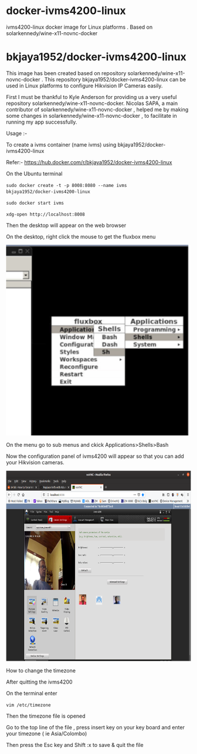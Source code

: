 # docker-ivms4200-linux
ivms4200-linux docker image for Linux platforms . Based on solarkennedy/wine-x11-novnc-docker
# bkjaya1952/docker-ivms4200-linux

This image has been created based on repository solarkennedy/wine-x11-novnc-docker . This repository bkjaya1952/docker-ivms4200-linux can be used in Linux platforms to configure Hikvision IP Cameras easily. 

First I must be thankful to Kyle Anderson for providing us a very useful repository solarkennedy/wine-x11-novnc-docker. Nicolas SAPA,  a main contributor of solarkennedy/wine-x11-novnc-docker , helped me by making some changes in solarkennedy/wine-x11-novnc-docker , to facilitate in running  my app successfully.

Usage :-

To create a ivms container (name ivms)  using bkjaya1952/docker-ivms4200-linux

Refer:- https://hub.docker.com/r/bkjaya1952/docker-ivms4200-linux

On the Ubuntu terminal

<code>sudo docker create -t -p 8008:8080 --name ivms bkjaya1952/docker-ivms4200-linux</code>

<code>sudo docker start ivms</code>

<code>xdg-open http://localhost:8008</code>

Then the desktop will appear on the web browser

On the desktop, right click the mouse to get the fluxbox menu

<img src="https://raw.githubusercontent.com/bkjaya2020/docker-ivms4200-linux/master/Screenshot%20from%202020-02-15%2011-27-30.png" alt="https://raw.githubusercontent.com/bkjaya2020/docker-ivms4200-linux/master/Screenshot%20from%202020-02-15%2011-27-30.png" class="shrinkToFit" width="625" height="520">

On the menu go to sub menus and ckick  Applications>Shells>Bash

Now the configuration panel of ivms4200 will appear so that you can add your Hikvision cameras.

<img src="https://raw.githubusercontent.com/bkjaya2020/docker-ivms4200-linux/master/Screenshot%20from%202020-02-15%2009-42-22.png" alt="https://raw.githubusercontent.com/bkjaya2020/docker-ivms4200-linux/master/Screenshot%20from%202020-02-15%2009-42-22.png" class="shrinkToFit" width="625" height="520">

How to change the timezone

After quitting the ivms4200  

On the terminal enter

<code>vim /etc/timezone</code>

Then the timezone file is opened 

Go to the top line of the file ,  press insert key on your key board and enter your timezone ( ie    Asia/Colombo)

Then press the Esc key and Shift :x to save & quit  the file

